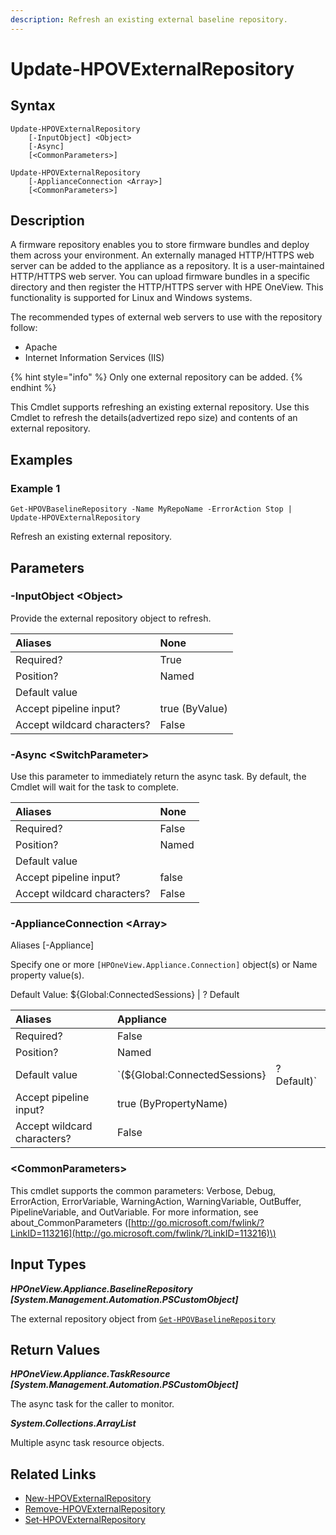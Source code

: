 ```yaml
---
description: Refresh an existing external baseline repository.
---
```


# Update-HPOVExternalRepository

## Syntax

```text
Update-HPOVExternalRepository
    [-InputObject] <Object>
    [-Async]
    [<CommonParameters>]
```

```text
Update-HPOVExternalRepository
    [-ApplianceConnection <Array>]
    [<CommonParameters>]
```

## Description

A firmware repository enables you to store firmware bundles and deploy them across your environment. An externally managed HTTP/HTTPS web server can be added to the appliance as a repository. It is a user-maintained HTTP/HTTPS web server. You can upload firmware bundles in a specific directory and then register the HTTP/HTTPS server with HPE OneView. This functionality is supported for Linux and Windows systems.

The recommended types of external web servers to use with the repository follow:

* Apache
* Internet Information Services \(IIS\)

{% hint style="info" %}
Only one external repository can be added.
{% endhint %}

This Cmdlet supports refreshing an existing external repository. Use this Cmdlet to refresh the details\(advertized repo size\) and contents of an external repository.

## Examples

### Example 1

```text
Get-HPOVBaselineRepository -Name MyRepoName -ErrorAction Stop | Update-HPOVExternalRepository
```

Refresh an existing external repository.

## Parameters

### -InputObject &lt;Object&gt;

Provide the external repository object to refresh.

| Aliases | None |
| :--- | :--- |
| Required? | True |
| Position? | Named |
| Default value |  |
| Accept pipeline input? | true \(ByValue\) |
| Accept wildcard characters? | False |

### -Async &lt;SwitchParameter&gt;

Use this parameter to immediately return the async task. By default, the Cmdlet will wait for the task to complete.

| Aliases | None |
| :--- | :--- |
| Required? | False |
| Position? | Named |
| Default value |  |
| Accept pipeline input? | false |
| Accept wildcard characters? | False |

### -ApplianceConnection &lt;Array&gt;

Aliases \[-Appliance\]

Specify one or more `[HPOneView.Appliance.Connection]` object\(s\) or Name property value\(s\).

Default Value: ${Global:ConnectedSessions} \| ? Default

| Aliases | Appliance |  |
| :--- | :--- | :--- |
| Required? | False |  |
| Position? | Named |  |
| Default value | \`\(${Global:ConnectedSessions} | ? Default\)\` |
| Accept pipeline input? | true \(ByPropertyName\) |  |
| Accept wildcard characters? | False |  |

### &lt;CommonParameters&gt;

This cmdlet supports the common parameters: Verbose, Debug, ErrorAction, ErrorVariable, WarningAction, WarningVariable, OutBuffer, PipelineVariable, and OutVariable. For more information, see about\_CommonParameters \([http://go.microsoft.com/fwlink/?LinkID=113216](http://go.microsoft.com/fwlink/?LinkID=113216)\)

## Input Types

_**HPOneView.Appliance.BaselineRepository \[System.Management.Automation.PSCustomObject\]**_

The external repository object from [`Get-HPOVBaselineRepository`](get-hpovbaselinerepository.md)

## Return Values

_**HPOneView.Appliance.TaskResource \[System.Management.Automation.PSCustomObject\]**_

The async task for the caller to monitor.

_**System.Collections.ArrayList**_ 

Multiple async task resource objects.

## Related Links

* [New-HPOVExternalRepository](new-hpovexternalrepository.md)
* [Remove-HPOVExternalRepository](remove-hpovexternalrepository.md)
* [Set-HPOVExternalRepository](set-hpovexternalrepository.md)

